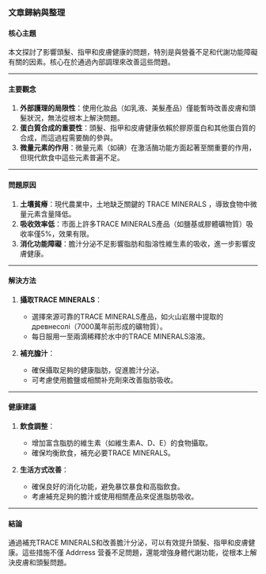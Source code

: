 ### 文章歸納與整理

#### 核心主題  
本文探討了影響頭髮、指甲和皮膚健康的問題，特別是與營養不足和代謝功能障礙有關的因素。核心在於通過內部調理來改善這些問題。

---

#### 主要觀念  
1. **外部護理的局限性**：使用化妝品（如乳液、美髮產品）僅能暫時改善皮膚和頭髮狀況，無法從根本上解決問題。
2. **蛋白質合成的重要性**：頭髮、指甲和皮膚健康依賴於膠原蛋白和其他蛋白質的合成，而這過程需要酶的參與。
3. **微量元素的作用**：微量元素（如碘）在激活酶功能方面起著至關重要的作用，但現代飲食中這些元素普遍不足。

---

#### 問題原因  
1. **土壤貧瘠**：現代農業中，土地缺乏關鍵的	TRACE MINERALS	，導致食物中微量元素含量降低。
2. **吸收效率低**：市面上許多TRACE MINERALS產品（如鹽基或膠體礦物質）吸收率僅5%，效果有限。
3. **消化功能障礙**：膽汁分泌不足影響脂肪和脂溶性維生素的吸收，進一步影響皮膚健康。

---

#### 解決方法  
1. **攝取TRACE MINERALS**：
   - 選擇來源可靠的TRACE MINERALS產品，如火山岩層中提取的 древнесолі（7000萬年前形成的礦物質）。
   - 每日服用一至兩滴稀釋於水中的TRACE MINERALS溶液。

2. **補充膽汁**：
   - 確保攝取足夠的健康脂肪，促進膽汁分泌。
   - 可考慮使用膽鹽或相關补充劑來改善脂肪吸收。

---

#### 健康建議  
1. **飲食調整**：
   - 增加富含脂肪的維生素（如維生素A、D、E）的食物攝取。
   - 確保均衡飲食，補充必要TRACE MINERALS。

2. **生活方式改善**：
   - 確保良好的消化功能，避免暴饮暴食和高脂飲食。
   - 考慮補充足夠的膽汁或使用相關產品來促進脂肪吸收。

---

#### 結論  
通過補充TRACE MINERALS和改善膽汁分泌，可以有效提升頭髮、指甲和皮膚健康。這些措施不僅 Addrress 营養不足問題，還能增強身體代謝功能，從根本上解決皮膚和頭髮問題。